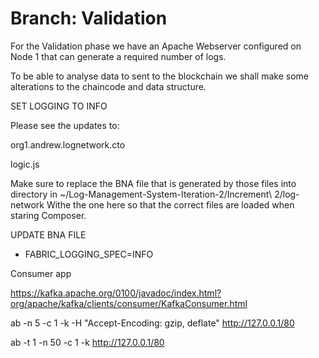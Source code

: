 # Branch: Validation

For the Validation phase we have an Apache Webserver configured on Node 1 that can generate a required number of logs.

To be able to analyse data to sent to the blockchain we shall make some alterations to the chaincode and data structure.

SET LOGGING TO INFO

Please see the updates to:

org1.andrew.lognetwork.cto

logic.js

Make sure to replace the BNA file that is generated by those files into directory in ~/Log-Management-System-Iteration-2/Increment\ 2/log-network Withe the one here so that the correct files are loaded when staring Composer.

UPDATE BNA FILE


- FABRIC_LOGGING_SPEC=INFO


Consumer app

https://kafka.apache.org/0100/javadoc/index.html?org/apache/kafka/clients/consumer/KafkaConsumer.html


ab -n 5 -c 1 -k -H "Accept-Encoding: gzip, deflate" http://127.0.0.1/80

ab -t 1 -n 50 -c 1 -k http://127.0.0.1/80

